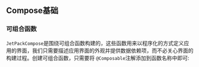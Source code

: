 ## Compose基础

### 可组合函数

`JetPackCompose`是围绕可组合函数构建的，这些函数用来以程序化的方式定义应用的界面，我们只需要描述应用界面的外观并提供数据依赖项，而不必关心界面的构建过程。创建可组合函数，只需要将 `@Composable`注解添加到函数名称中即可:

```kotlin

```
